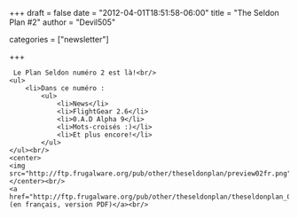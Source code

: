 
+++
draft = false
date = "2012-04-01T18:51:58-06:00"
title = "The Seldon Plan #2"
author = "Devil505"

categories = ["newsletter"]

+++

     Le Plan Seldon numéro 2 est là!<br/>
    <ul>
        <li>Dans ce numéro :
            <ul>
                <li>News</li>
                <li>FlightGear 2.6</li>
                <li>0.A.D Alpha 9</li>
                <li>Mots-croisés :)</li>
                <li>Et plus encore!</li>
            </ul>
    </ul><br/>
    <center>
    <img src="http://ftp.frugalware.org/pub/other/theseldonplan/preview02fr.png">
    </center><br/>
    <a href="http://ftp.frugalware.org/pub/other/theseldonplan/theseldonplan_02fr.pdf">Download (en français, version PDF)</a><br/>
        
    